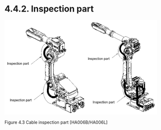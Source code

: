 ﻿# 4.4.2. Inspection part



![](../../_assets/그림_4.3_케이블_점검_부위.png)


Figure 4.3 Cable inspection part [HA006B/HA006L]